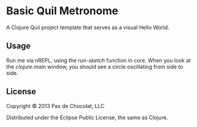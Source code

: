 # Basic Quil Metronome

A Clojure Quil project template that serves as a visual Hello World.

## Usage

Run me via nREPL, using the *run-sketch* function in core.  When you look at the *clojure.main* window, you should see a circle oscillating from side to side.

## License

Copyright © 2013 Pas de Chocolat, LLC

Distributed under the Eclipse Public License, the same as Clojure.
